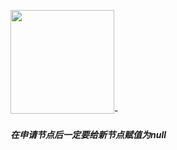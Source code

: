 <img src="file:///C:/Users/86137/AppData/Roaming/marktext/images/2022-09-19-23-16-44-image.png" title="" alt="" width="166">-

##### 在申请节点后一定要给新节点赋值为null
